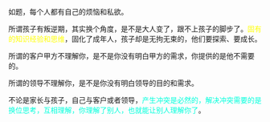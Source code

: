 如题，每个人都有自己的烦恼和私欲。

所谓孩子有叛逆期，其实换个角度，是不是大人变了，跟不上孩子的脚步了。<font color="#ffff00">固有的知识经验和思维</font>，固化了成年人，孩子却是无拘无束的，他们要探索、要成长。

所谓的客户甲方不理解你，是不是你没有明白甲方的需求，你提供的是他不需要的。

所谓的领导不理解你，是不是你没有明白领导的目的和需求。

不论是家长与孩子，自己与客户或者领导，<font color="#00ffdc">产生冲突是必然的，解决冲突需要的是换位思考，互相理解，你理解了别人，也就能让别人理解你了</font>。